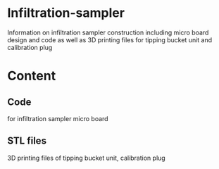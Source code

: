 # Infiltration-sampler
Information on infiltration sampler construction including micro board design and code as well as 3D printing files for tipping bucket unit and calibration plug

# Content

## Code
for infiltration sampler micro board
## STL files 
3D printing files of tipping bucket unit, calibration plug
